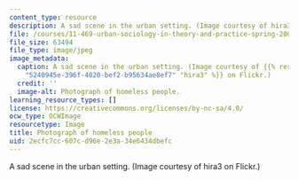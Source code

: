 ```yaml
---
content_type: resource
description: A sad scene in the urban setting. (Image courtesy of hira3 on Flickr.)
file: /courses/11-469-urban-sociology-in-theory-and-practice-spring-2009/2ecfc7cc607cd96e2e3a34e6434dbefc_11-469s09.jpg
file_size: 63494
file_type: image/jpeg
image_metadata:
  caption: A sad scene in the urban setting. (Image courtesy of {{% resource_link
    "5240945e-396f-4020-bef2-b95634ae8ef7" "hira3" %}} on Flickr.)
  credit: ''
  image-alt: Photograph of homeless people.
learning_resource_types: []
license: https://creativecommons.org/licenses/by-nc-sa/4.0/
ocw_type: OCWImage
resourcetype: Image
title: Photograph of homeless people
uid: 2ecfc7cc-607c-d96e-2e3a-34e6434dbefc
---
```

A sad scene in the urban setting. (Image courtesy of hira3 on Flickr.)